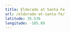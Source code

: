 ```yaml
---
title: Eldorado at Santa Fe
url: /eldorado-at-santa-fe/
latitude: 35.536
longitude: -105.89
---
```

